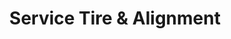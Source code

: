---
title: "Service Tire & Alignment"
url: /detroit/service-tire-and-alignment/
shop: car repair
---